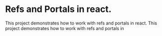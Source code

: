 # Refs and Portals in react.

This project demonstrates how to work with refs and portals in react.
This project demonstrates how to work with refs and portals in 